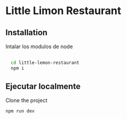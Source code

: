 <!--
    Instalacion de Vitest y testing-library:
    npm install -D vitest
    npm install --save-dev @testing-library/react @testing-library/dom @types/react @types/react-dom 
                @testing-library/jest-dom @testing-library/user-event jsdom  

                    
-->

# Little Limon Restaurant

## Installation

Intalar los modulos de node

```bash
  
  cd little-lemon-restaurant
  npm i
```
    
## Ejecutar localmente

Clone the project

```bash
npm run dev
```